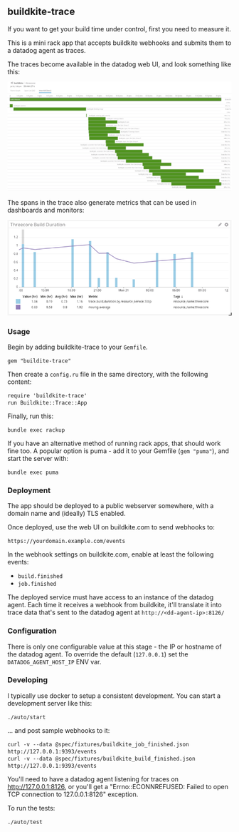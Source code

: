 ## buildkite-trace

If you want to get your build time under control, first you need to measure it.

This is a mini rack app that accepts buildkite webhooks and submits them to a datadog agent as traces.

The traces become available in the datadog web UI, and look something like this:

![Build waterfall](images/build-waterfall.png)

The spans in the trace also generate metrics that can be used in dashboards and monitors:

![Build chart](images/build-chart.png)

### Usage

Begin by adding buildkite-trace to your `Gemfile`.

    gem "buildite-trace"

Then create a `config.ru` file in the same directory, with the following content:

    require 'buildkite-trace'
    run Buildkite::Trace::App

Finally, run this:

    bundle exec rackup

If you have an alternative method of running  rack apps, that should work fine
too. A popular option is puma - add it to your Gemfile (`gem "puma"`), and
start the server with:

    bundle exec puma

### Deployment

The app should be deployed to a public webserver somewhere, with a domain name
and (ideally) TLS enabled.

Once deployed, use the web UI on buildkite.com to send webhooks to:

    https://yourdomain.example.com/events

In the webhook settings on buildkite.com, enable at least the following events:

* `build.finished`
* `job.finished`

The deployed service must have access to an instance of the datadog agent. Each
time it receives a webhook from buildkite, it'll translate it into trace data
that's sent to the datadog agent at `http://<dd-agent-ip>:8126/`

### Configuration

There is only one configurable value at this stage - the IP or hostname of the
datadog agent. To override the default (`127.0.0.1`) set the
`DATADOG_AGENT_HOST_IP` ENV var.

### Developing

I typically use docker to setup a consistent development. You can start a
development server like this:

    ./auto/start

... and post sample webhooks to it:

    curl -v --data @spec/fixtures/buildkite_job_finished.json http://127.0.0.1:9393/events
    curl -v --data @spec/fixtures/buildkite_build_finished.json http://127.0.0.1:9393/events

You'll need to have a datadog agent listening for traces on
http://127.0.0.1:8126, or you'll get a "Errno::ECONNREFUSED: Failed to open TCP
connection to 127.0.0.1:8126" exception.

To run the tests:

    ./auto/test
